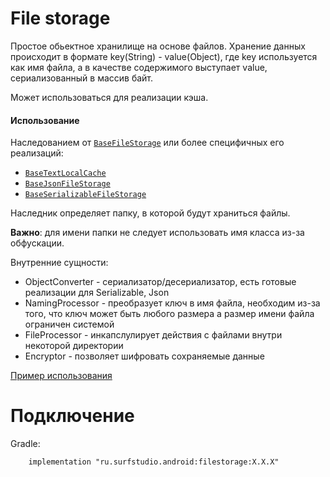 # File storage
Простое обьектное хранилище на основе файлов. Хранение данных происходит в формате key(String) - value(Object), где key используется как имя файла, а в качестве содержимого выступает value, сериализованный в массив байт.

Может использоваться для реализации кэша.

#### Использование
Наследованием от [`BaseFileStorage`][bfs] или более специфичных его реализаций:

* [`BaseTextLocalCache`][btfs]
* [`BaseJsonFileStorage`][bjfs]
* [`BaseSerializableFileStorage`][bsfs]

Наследник определяет папку, в которой будут храниться файлы. 

**Важно**: для имени папки не следует использовать имя класса из-за обфускации.

Внутренние сущности:

* ObjectConverter - сериализатор/десериализатор, есть готовые реализации для Serializable, Json
* NamingProcessor - преобразует ключ в имя файла, необходим из-за того, что ключ может быть любого размера а размер имени файла ограничен системой
* FileProcessor - инкапслулирует действия с файлами внутри некоторой директории
* Encryptor - позволяет шифровать сохраняемые данные 

[Пример использования](../filestorage-sample)

# Подключение
Gradle:
```
    implementation "ru.surfstudio.android:filestorage:X.X.X"
```

[bfs]:  src/main/java/ru/surfstudio/android/filestorage/storage/BaseFileStorage.java
[btfs]:  src/main/java/ru/surfstudio/android/filestorage/storage/BaseTextFileStorage.kt
[bjfs]:  src/main/java/ru/surfstudio/android/filestorage/storage/BaseJsonFileStorage.kt
[bsfs]:  src/main/java/ru/surfstudio/android/filestorage/storage/BaseSerializableFileStorage.kt